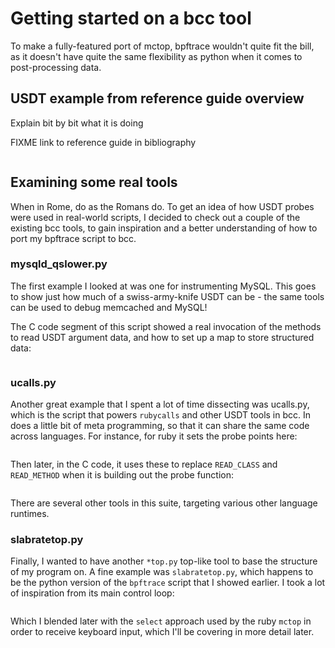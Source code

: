 # Getting started on a bcc tool

To make a fully-featured port of mctop, bpftrace wouldn't quite fit the bill,
as it doesn't have quite the same flexibility as python when it comes to
post-processing data.

## USDT example from reference guide overview

Explain bit by bit what it is doing

FIXME link to reference guide in bibliography

```{.c include=src/bcc/docs/reference_guide.md startLine=234 endLine=241}
```

## Examining some real tools

When in Rome, do as the Romans do. To get an idea of how USDT probes were used
in real-world scripts, I decided to check out a couple of the existing bcc
tools, to gain inspiration and a better understanding of how to port my
bpftrace script to bcc.

### mysqld_qslower.py

The first example I looked at was one for instrumenting MySQL. This goes to
show just how much of a swiss-army-knife USDT can be - the same tools can be
used to debug memcached and MySQL!

The C code segment of this script showed a real invocation of the methods to
read USDT argument data, and how to set up a map to store structured data:

```{.c include=src/bcc/tools/mysqld_qslower.py startLine=44 endLine=68}
```
### ucalls.py

Another great example that I spent a lot of time dissecting was ucalls.py,
which is the script that powers `rubycalls` and other USDT tools in bcc. In
does a little bit of meta programming, so that it can share the same code
across languages. For instance, for ruby it sets the probe points here:

```{.python include=src/bcc/tools/lib/ucalls.py startLine=77 endLine=82}
```

Then later, in the C code, it uses these to replace `READ_CLASS` and
`READ_METHOD` when it is building out the probe function:


```{.c include=src/bcc/tools/lib/ucalls.py startLine=138 endLine=160}
```

There are several other tools in this suite, targeting various other language
runtimes.

### slabratetop.py

Finally, I wanted to have another `*top.py` top-like tool to base the structure
of my program on. A fine example was `slabratetop.py`, which happens to be the
python version of the `bpftrace` script that I showed earlier. I took a lot of
inspiration from its main control loop:

```{.python include=src/bcc/tools/slabratetop.py startLine=112 endLine=143}
```

Which I blended later with the `select` approach used by the ruby `mctop` in
order to receive keyboard input, which I'll be covering in more detail later.

